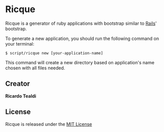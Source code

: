 Ricque
====================

Ricque is a generator of ruby applications with bootstrap similar to [Rails]' bootstrap.

To generate a new application, you should run the following command on your terminal:

    $ script/ricque new [your-application-name]

This command will create a new directory based on application's name chosen with all files needed.

Creator
---------------

**Ricardo Tealdi**

License
---------------

Ricque is released under the [MIT License]

  [Rails]: https://github.com/rails/rails
  [MIT License]: http://www.opensource.org/licenses/MIT